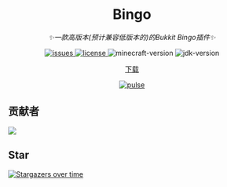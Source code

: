 <div align="center">

# Bingo

_✨一款高版本(预计兼容低版本的)的Bukkit Bingo插件✨_
</div>

<p align="center">
    <a href="https://github.com/MHDFCraft/Bingo/issues">
        <img src="https://img.shields.io/github/issues/MHDFCraft/Bingo?style=flat-square" alt="issues">
    </a>
    <a href="https://github.com/Love-MHDF/MHDF-Tools/blob/main/LICENSE">
        <img src="https://img.shields.io/github/license/MHDFCraft/Bingo?style=flat-square" alt="license">
    </a>
    <img src="https://img.shields.io/badge/最佳支持版本-1.21-brightgreen?style=flat-square" alt="minecraft-version">
    <img src="https://img.shields.io/badge/JDK-21-brightgreen?style=flat-square" alt="jdk-version">
</p>

<p align="center">
  <a href="https://github.com/MHDFCraft/Bingo/releases">下载</a>
</p>

<div align="center">
    <a href="https://github.com/MHDFCraft/Bingo/pulse">
        <img src="https://repobeats.axiom.co/api/embed/79fa72f94cb148dab3e78d75a0a199a2dee297e9.svg" alt="pulse">
    </a>
</div>

## 贡献者

<a href="https://github.com/MHDFCraft/Bingo/graphs/contributors">
  <img src="https://stg.contrib.rocks/image?repo=MHDFCraft/Bingo" />
</a>

## Star

[![Stargazers over time](https://starchart.cc/MHDFCraft/Bingo.svg?variant=adaptive)](https://starchart.cc/MHDFCraft/Bingo)